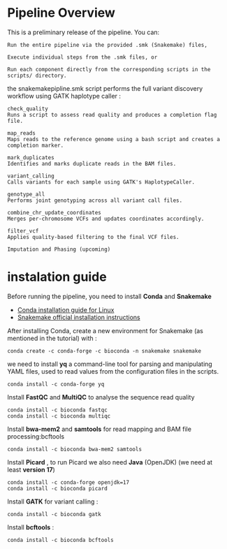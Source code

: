 # Pipeline Overview

This is a preliminary release of the pipeline. You can:

    Run the entire pipeline via the provided .smk (Snakemake) files,

    Execute individual steps from the .smk files, or

    Run each component directly from the corresponding scripts in the scripts/ directory.

 

the snakemakepipline.smk script performs the full variant discovery workflow using GATK haplotype caller :

    check_quality
    Runs a script to assess read quality and produces a completion flag file.

    map_reads
    Maps reads to the reference genome using a bash script and creates a completion marker.

    mark_duplicates
    Identifies and marks duplicate reads in the BAM files.

    variant_calling
    Calls variants for each sample using GATK's HaplotypeCaller.

    genotype_all
    Performs joint genotyping across all variant call files.

    combine_chr_update_coordinates
    Merges per-chromosome VCFs and updates coordinates accordingly.

    filter_vcf
    Applies quality-based filtering to the final VCF files.

    Imputation and Phasing (upcoming)




# instalation guide 

Before running the pipeline, you need to install **Conda** and **Snakemake**

- [Conda installation guide for Linux](https://docs.conda.io/projects/conda/en/latest/user-guide/install/linux.html)  
-  [Snakemake official installation instructions](https://snakemake.readthedocs.io/en/stable/getting_started/installation.html)

After installing Conda, create a new environment for Snakemake (as mentioned in the tutorial) with :

```
conda create -c conda-forge -c bioconda -n snakemake snakemake
```
 we need to install **yq** a command-line tool for parsing and manipulating YAML files, used to read values from the configuration files in the scripts.

```
conda install -c conda-forge yq
```

Install **FastQC** and **MultiQC** to analyse the sequence read quality

```
conda install -c bioconda fastqc
conda install -c bioconda multiqc

```

Install **bwa-mem2** and **samtools** for read mapping and BAM file processing:bcftools

```
conda install -c bioconda bwa-mem2 samtools
```

Install **Picard** , to run Picard we also need **Java** (OpenJDK) (we need at least **version 17**)

```
conda install -c conda-forge openjdk=17
conda install -c bioconda picard

```
Install **GATK** for variant calling :
```
conda install -c bioconda gatk
```

Install **bcftools** :

```
conda install -c bioconda bcftools
```



